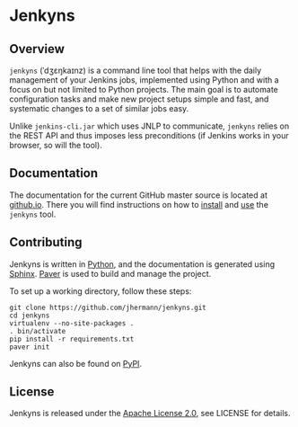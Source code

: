 # Jenkyns

## Overview
`jenkyns` (ˈdʒɛŋkaɪnz) is a command line tool that helps with the daily
management of your Jenkins jobs, implemented using Python and with a
focus on but not limited to Python projects. The main goal is to automate
configuration tasks and make new project setups simple and fast, and
systematic changes to a set of similar jobs easy.

Unlike `jenkins-cli.jar` which uses JNLP to communicate, `jenkyns` relies on
the REST API and thus imposes less preconditions (if Jenkins works in your
browser, so will the tool).


## Documentation

The documentation for the current GitHub master source is located at
[github.io](http://jhermann.github.io/jenkyns/).
There you will find instructions on how to
[install](http://jhermann.github.io/jenkyns/setup.html) and
[use](http://jhermann.github.io/jenkyns/usage.html)
the `jenkyns` tool.


## Contributing

Jenkyns is written in [Python](http://www.python.org/),
and the documentation is generated using [Sphinx](https://pypi.python.org/pypi/Sphinx).
[Paver](https://pypi.python.org/pypi/Paver) is used to build and manage the project.

To set up a working directory, follow these steps:

    git clone https://github.com/jhermann/jenkyns.git
    cd jenkyns
    virtualenv --no-site-packages .
    . bin/activate
    pip install -r requirements.txt
    paver init

Jenkyns can also be found on [PyPI](https://pypi.python.org/pypi/jenkyns).


## License

Jenkyns is released under the [Apache License 2.0](https://www.apache.org/licenses/LICENSE-2.0.html), see LICENSE for details.

